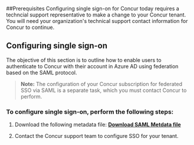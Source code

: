 
##Prerequisites
Configuring single sign-on for Concur today requires a techncial support representative to make a change to your Concur tenant. 
You will need your organization's technical support contact information for Concur to continue.

   
## Configuring single sign-on

The objective of this section is to outline how to enable users to authenticate to Concur with their account in Azure AD using federation based on the SAML protocol.

> **Note:**
> The configuration of your Concur subscription for federated SSO via SAML is a separate task, which you must contact Concur to perform.
> 

### To configure single sign-on, perform the following steps:
   
1. Download the following metadata file: **[Download SAML Metdata file](%metadata:metadataDownloadUrl%)**

2. Contact the Concur support team to configure SSO for your tenant.

